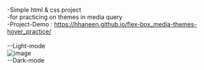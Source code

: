 -Simple html & css project <br>
-for practicing on themes in media query<br>
-Project-Demo : https://hhaneen.github.io/flex-box_media-themes-hover_practice/ <br><br>
--Light-mode<br>
![image](https://github.com/HHaneen/flex-box_media-themes-hover_practice/assets/105988793/a46a23f4-2abc-45cc-8a03-5f70b710b0c4) <br>
--Dark-mode<br>

